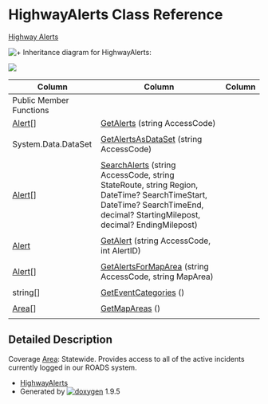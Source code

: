 # HighwayAlerts Class Reference

[Highway Alerts](group___highway_alerts.html)

![+](closed.png) Inheritance diagram for HighwayAlerts:

![](class_highway_alerts.png)

| Column | Column | Column |
| --- | --- | --- |
 | Public Member Functions |  | 
 | [Alert](class_alert.html)[] | [GetAlerts](group___highway_alerts.html#gac91129b27f2b1aecf4844d5b1e48e567) (string AccessCode) | 
 |  |  | 
 | System.Data.DataSet | [GetAlertsAsDataSet](group___highway_alerts.html#ga7dba7db9b30d3d0c0ac47657cc2b68c8) (string AccessCode) | 
 |  |  | 
 | [Alert](class_alert.html)[] | [SearchAlerts](group___highway_alerts.html#ga4e066d4e34492a227147fa99f188ca8c) (string AccessCode, string StateRoute, string Region, DateTime? SearchTimeStart, DateTime? SearchTimeEnd, decimal? StartingMilepost, decimal? EndingMilepost) | 
 |  |  | 
 | [Alert](class_alert.html) | [GetAlert](group___highway_alerts.html#gaca597a87085e31966f61323b13aafa4b) (string AccessCode, int AlertID) | 
 |  |  | 
 | [Alert](class_alert.html)[] | [GetAlertsForMapArea](group___highway_alerts.html#gac5d656e9cd3b4dfb98b76303d2afa7e6) (string AccessCode, string MapArea) | 
 |  |  | 
 | string[] | [GetEventCategories](group___highway_alerts.html#ga4c27d645e887c2b5a929b5c021870360) () | 
 |  |  | 
 | [Area](class_area.html)[] | [GetMapAreas](group___highway_alerts.html#ga757c281af063270b985bedd1f30f5ef2) () | 
 |  |  | 


## Detailed Description

Coverage [Area](class_area.html "List of map areas available for traffic alert queries"): Statewide. Provides access to all of the active incidents currently logged in our ROADS system.

* [HighwayAlerts](class_highway_alerts.html)
* Generated by [![doxygen](doxygen.svg)](https://www.doxygen.org/index.html) 1.9.5

